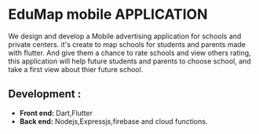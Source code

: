 # EduMap mobile APPLICATION

We design and develop a Mobile advertising application for schools and private centers.
it's create to map schools for students and parents made with flutter. And give them a chance to rate schools and view others rating, 
this application will help future students and parents to choose school, and take a first view about thier future school.
## Development :
 - **Front end:** Dart,Flutter
 - **Back end:** Nodejs,Expressjs,firebase and cloud functions. 

